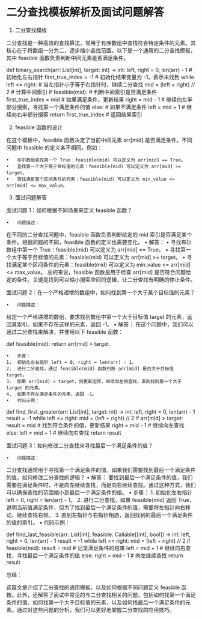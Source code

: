 # 二分查找模板解析及面试问题解答

1. 二分查找模板

二分查找是一种高效的查找算法，常用于有序数组中查找符合特定条件的元素。其核心在于将数组一分为二，逐步缩小查找范围。以下是一个通用的二分查找模板，其中 feasible 函数负责判断中间元素是否满足条件。

def binary_search(arr: List[int], target: int) -> int:
    left, right = 0, len(arr) - 1  # 初始化左右指针
    first_true_index = -1  # 初始化结果变量为 -1，表示未找到
    while left <= right:  # 当左指针小于等于右指针时，继续二分查找
        mid = (left + right) // 2  # 计算中间索引
        if feasible(mid):  # 判断中间索引是否满足条件
            first_true_index = mid  # 如果满足条件，更新结果
            right = mid - 1  # 继续向左半部分搜索，寻找第一个满足条件的值
        else:  # 如果不满足条件
            left = mid + 1  # 继续向右半部分搜索
    return first_true_index  # 返回结果索引

2. feasible 函数的设计

在这个模板中，feasible 函数决定了当前中间元素 arr[mid] 是否满足条件。不同问题中 feasible 的定义各不相同。例如：

	•	布尔数组查找第一个 True：feasible(mid) 可以定义为 arr[mid] == True。
	•	查找第一个大于等于目标值的元素：feasible(mid) 可以定义为 arr[mid] >= target。
	•	查找满足某个区间条件的元素：feasible(mid) 可以定义为 min_value <= arr[mid] <= max_value。

3. 面试问题解答

面试问题 1：如何根据不同场景来定义 feasible 函数？

	•	问题描述：
在不同的二分查找问题中，feasible 函数负责判断给定的 mid 索引是否满足某个条件。根据问题的不同，feasible 函数的定义也需要变化。
	•	解答：
	•	寻找布尔数组中第一个 True：feasible(mid) 可以定义为 arr[mid] == True。
	•	寻找第一个大于等于目标值的元素：feasible(mid) 可以定义为 arr[mid] >= target。
	•	寻找满足某个区间条件的元素：feasible(mid) 可以定义为 min_value <= arr[mid] <= max_value。
总的来说，feasible 函数是用于检查 arr[mid] 是否符合问题给定的条件。关键是找到可以缩小搜索空间的逻辑，让二分查找有明确的停止条件。

面试问题 2：在一个严格递增的数组中，如何找到第一个大于某个目标值的元素？

	•	问题描述：
给定一个严格递增的数组，要求找到数组中第一个大于目标值 target 的元素，返回其索引。如果不存在这样的元素，返回 -1。
	•	解答：
在这个问题中，我们可以通过二分查找来解决，并使用以下 feasible 函数：

def feasible(mid):
    return arr[mid] > target

	•	步骤：
	1.	初始化左右指针 left = 0, right = len(arr) - 1。
	2.	进行二分查找，通过 feasible(mid) 函数判断 arr[mid] 是否大于目标值 target。
	3.	如果 arr[mid] > target，则更新边界，继续向左侧查找，直到找到第一个大于 target 的元素。
	4.	如果不存在满足条件的元素，返回 -1。
	•	代码示例：

def find_first_greater(arr: List[int], target: int) -> int:
    left, right = 0, len(arr) - 1
    result = -1
    while left <= right:
        mid = (left + right) // 2
        if arr[mid] > target:
            result = mid  # 找到符合条件的值，更新结果
            right = mid - 1  # 继续向左查找
        else:
            left = mid + 1  # 继续向右查找
    return result



面试问题 3：如何修改二分查找来寻找最后一个满足条件的值？

	•	问题描述：
二分查找通常用于寻找第一个满足条件的值。如果我们需要找到最后一个满足条件的值，如何修改二分查找的逻辑？
	•	解答：
要找到最后一个满足条件的值，我们需要在满足条件时，不是向左继续查找，而是向右继续查找。通过这种方式，我们可以确保查找的范围缩小到最后一个满足条件的值。
	•	步骤：
	1.	初始化左右指针 left = 0, right = len(arr) - 1。
	2.	进行二分查找，如果 feasible(mid) 返回 True，说明当前值满足条件，但为了找到最后一个满足条件的值，需要将左指针向右移动，继续查找右侧。
	3.	直到左指针与右指针相遇，返回找到的最后一个满足条件的值的索引。
	•	代码示例：

def find_last_feasible(arr: List[int], feasible: Callable[[int], bool]) -> int:
    left, right = 0, len(arr) - 1
    result = -1
    while left <= right:
        mid = (left + right) // 2
        if feasible(mid):
            result = mid  # 记录满足条件的结果
            left = mid + 1  # 继续向右查找，寻找最后一个满足条件的值
        else:
            right = mid - 1  # 向左继续查找
    return result



总结：

这篇文章介绍了二分查找的通用模板，以及如何根据不同问题定义 feasible 函数。此外，还解答了面试中常见的与二分查找相关的问题，包括如何找第一个满足条件的值、如何找第一个大于目标值的元素，以及如何找最后一个满足条件的元素。通过对这些问题的分析，我们可以更好地掌握二分查找的应用技巧。
